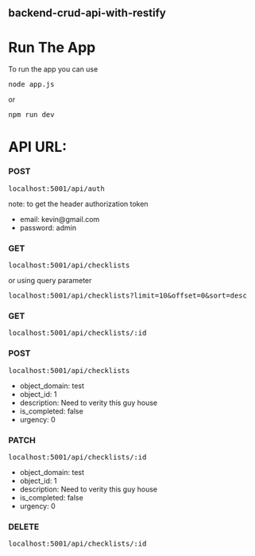 ## backend-crud-api-with-restify
# Run The App
To run the app you can use 
<pre>node app.js</pre>
or
<pre>npm run dev</pre>
# API URL:
<h3>POST</h3>
<pre>localhost:5001/api/auth</pre>
note: to get the header authorization token
<ul>
  <li>email: kevin@gmail.com</li>
  <li>password: admin</li>
</ul>

<h3>GET</h3>
<pre>localhost:5001/api/checklists</pre>
or using query parameter
<pre>localhost:5001/api/checklists?limit=10&offset=0&sort=desc</pre>

<h3>GET</h3>
<pre>localhost:5001/api/checklists/:id</pre>

<h3>POST</h3>
<pre>localhost:5001/api/checklists</pre>
<ul>
  <li>object_domain: test</li>
  <li>object_id: 1</li>
  <li>description: Need to verity this guy house</li>
  <li>is_completed: false</li>
  <li>urgency: 0</li>
</ul>

<h3>PATCH</h3>
<pre>localhost:5001/api/checklists/:id</pre>
<ul>
  <li>object_domain: test</li>
  <li>object_id: 1</li>
  <li>description: Need to verity this guy house</li>
  <li>is_completed: false</li>
  <li>urgency: 0</li>
</ul>

<h3>DELETE</h3>
<pre>localhost:5001/api/checklists/:id</pre>
